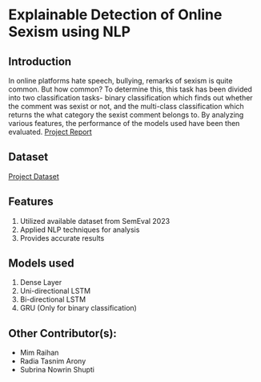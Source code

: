 # Explainable Detection of Online Sexism using NLP 
## Introduction
In online platforms hate speech, bullying, remarks of sexism is quite common. But how common? To determine this, this task has been divided into two classification tasks- binary classification which finds out whether the comment was sexist or not, and the multi-class classification which returns the what category the sexist comment belongs to. By analyzing various features, the performance of the models used have been then evaluated.
[Project Report](https://github.com/Ifroza/NLP-Explainable-Detection-of-Online-Sexism/blob/main/Team-15_CSE440_Project%20Report.pdf)
## Dataset 
[Project Dataset](https://github.com/Ifroza/NLP-Explainable-Detection-of-Online-Sexism/blob/main/train_all_tasks.zip)
## Features
1) Utilized available dataset from SemEval 2023
2) Applied NLP techniques for analysis
3) Provides accurate results 
## Models used
1)  Dense Layer
2) Uni-directional LSTM
3) Bi-directional LSTM
4) GRU (Only for binary classification)
## Other Contributor(s):
* Mim Raihan
* Radia Tasnim Arony
* Subrina Nowrin Shupti
